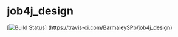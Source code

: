 # job4j_design

[![Build Status](https://travis-ci.com/BarmaleySPb/job4j_design.svg?branch=master)]
(https://travis-ci.com/BarmaleySPb/job4j_design)